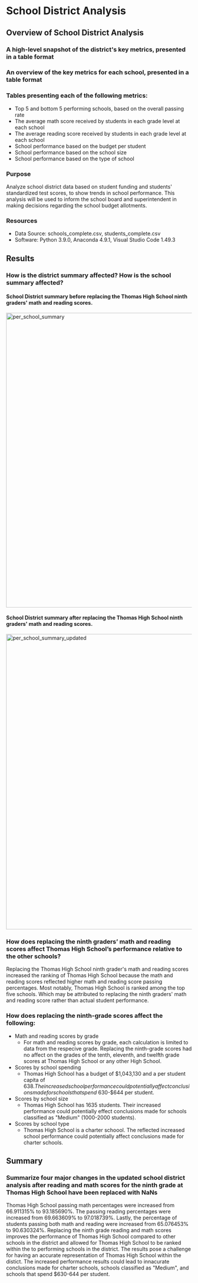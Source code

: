 # School District Analysis
## Overview of School District Analysis
### A high-level snapshot of the district's key metrics, presented in a table format
### An overview of the key metrics for each school, presented in a table format
### Tables presenting each of the following metrics:
- Top 5 and bottom 5 performing schools, based on the overall passing rate
- The average math score received by students in each grade level at each school
- The average reading score received by students in each grade level at each school
- School performance based on the budget per student
- School performance based on the school size 
- School performance based on the type of school

### Purpose
Analyze school district data based on student funding and students' standardized test scores, to show trends in school performance. This analysis will be used to inform the school board and superintendent in making decisions regarding the school budget allotments.

### Resources
- Data Source: schools_complete.csv, students_complete.csv
- Software: Python 3.9.0, Anaconda 4.9.1, Visual Studio Code 1.49.3

## Results
### How is the district summary affected? How is the school summary affected?
#### School District summary before replacing the Thomas High School ninth graders' math and reading scores.
<img width="800" alt="per_school_summary" src="https://user-images.githubusercontent.com/72039212/98992037-48620100-24f2-11eb-92a2-d3b19fbdf12f.png">

#### School District summary after replacing the Thomas High School ninth graders' math and reading scores.
<img width="802" alt="per_school_summary_updated" src="https://user-images.githubusercontent.com/72039212/98991765-e99c8780-24f1-11eb-94ca-158302d44551.png">

### How does replacing the ninth graders’ math and reading scores affect Thomas High School’s performance relative to the other schools?
Replacing the Thomas High School ninth grader's math and reading scores increased the ranking of Thomas High School because the math and reading scores reflected higher math and reading score passing percentages. Most notably, Thomas High School is ranked among the top five schools. Which may be attributed to replacing the ninth graders' math and reading score rather than actual student performance.
### How does replacing the ninth-grade scores affect the following:
- Math and reading scores by grade
  - For math and reading scores by grade, each calculation is limited to data from the respecive grade. Replacing the ninth-grade scores had no affect on the grades of the tenth, eleventh, and twelfth grade scores at Thomas High School or any other High School. 
- Scores by school spending
  - Thomas High School has a budget of $1,043,130 and a per student capita of $638. The increased school performance could potentially affect conclusions made for schools that spend ~$630-$644 per student.
- Scores by school size
  - Thomas High School has 1635 students. Their increased performance could potentially effect conclusions made for schools classified as "Medium" (1000-2000 students).
- Scores by school type
  - Thomas High School is a charter schoool. The reflected increased school performance could potentially affect conclusions made for charter schools. 
## Summary
### Summarize four major changes in the updated school district analysis after reading and math scores for the ninth grade at Thomas High School have been replaced with NaNs
Thomas High School passing math percentages were increased from 66.911315% to 93.185690%. The passing reading percentages were increased from 69.663609% to 97.018739%. Lastly, the percentage of students passing both math and reading were increased from 65.076453% to 90.630324%. Replacing the ninth grade reading and math scores improves the performance of Thomas High School compared to other schools in the district and allowed for Thomas High School to be ranked within the to performing schools in the district. The results pose a challenge for having an accurate representation of Thomas High School within the distict. The increased performance results could lead to innacurate conclusions made for charter schools, schools classified as "Medium", and schools that spend $630-644 per student.  
